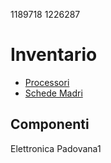 1189718
1226287

# Inventario

- [Processori](./processori.md)
- [Schede Madri](./schede_madri.md)

## Componenti
Elettronica Padovana1